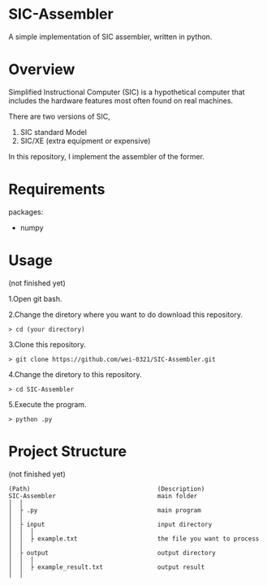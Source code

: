 # SIC-Assembler
A simple implementation of SIC assembler, written in python.


# Overview 
Simplified Instructional Computer (SIC) is a hypothetical computer that includes the
hardware features most often found on real machines. 

There are two versions of SIC,
1. SIC standard Model
2. SIC/XE (extra equipment or expensive)

In this repository, I implement the assembler of the former.

# Requirements 
packages:
- numpy

# Usage 
(not finished yet)

1.Open git bash. 

2.Change the diretory where you want to do download this repository.
```
> cd (your directory)
```
3.Clone this repository. 
```
> git clone https://github.com/wei-0321/SIC-Assembler.git
```
4.Change the diretory to this repository.
```
> cd SIC-Assembler
```
5.Execute the program.
```
> python .py
```


# Project Structure
(not finished yet)

```
(Path)                                	 (Description)
SIC-Assembler                            main folder     
│  │
│  ├ .py                                 main program
│  │
│  ├ input                               input directory
│  │  │
│  │  ├ example.txt                      the file you want to process
│  │
│  ├ output                              output directory
│  │  │
│  │  ├ example_result.txt               output result
│  │
